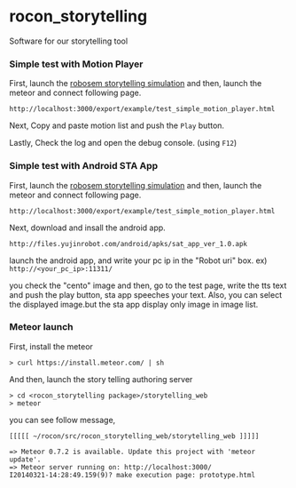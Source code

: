 rocon_storytelling
==================

Software for our storytelling tool

### Simple test with Motion Player 


First, launch the [robosem storytelling simulation](https://github.com/robotics-in-concert/rocon_storytelling/blob/hydro-devel/README.md)
and then, launch the meteor and connect following page. 

```
http://localhost:3000/export/example/test_simple_motion_player.html
```
Next, Copy and paste motion list and push the ```Play``` button.

Lastly, Check the log and open the debug console. (using ```F12```)


### Simple test with Android STA App

First, launch the [robosem storytelling simulation](https://github.com/robotics-in-concert/rocon_storytelling/blob/hydro-devel/README.md)
and then, launch the meteor and connect following page. 

```
http://localhost:3000/export/example/test_simple_motion_player.html
```

Next, download and insall the android app.

```
http://files.yujinrobot.com/android/apks/sat_app_ver_1.0.apk
```
launch the android app, and write your pc ip in the "Robot uri" box. ex) ```http://<your_pc_ip>:11311/```

you check the "cento" image and then, go to the test page, write the tts text and push the play button, sta app speeches your text.
Also, you can select the displayed image.but the sta app display only image in image list.

### Meteor launch

First, install the meteor

```
> curl https://install.meteor.com/ | sh

```

And then, launch the story telling authoring server

```
> cd <rocon_storytelling package>/storytelling_web
> meteor
```
you can see follow message,


```
[[[[[ ~/rocon/src/rocon_storytelling_web/storytelling_web ]]]]]

=> Meteor 0.7.2 is available. Update this project with 'meteor update'.
=> Meteor server running on: http://localhost:3000/
I20140321-14:28:49.159(9)? make execution page: prototype.html

```



 
